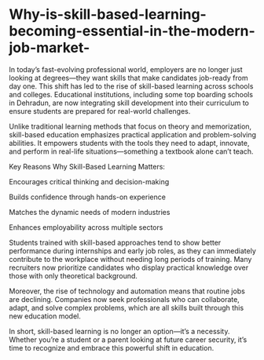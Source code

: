 # Why-is-skill-based-learning-becoming-essential-in-the-modern-job-market-
In today’s fast-evolving professional world, employers are no longer just looking at degrees—they want skills that make candidates job-ready from day one. This shift has led to the rise of skill-based learning across schools and colleges. Educational institutions, including some top boarding schools in Dehradun, are now integrating skill development into their curriculum to ensure students are prepared for real-world challenges.

Unlike traditional learning methods that focus on theory and memorization, skill-based education emphasizes practical application and problem-solving abilities. It empowers students with the tools they need to adapt, innovate, and perform in real-life situations—something a textbook alone can’t teach.

 Key Reasons Why Skill-Based Learning Matters:

Encourages critical thinking and decision-making

Builds confidence through hands-on experience

Matches the dynamic needs of modern industries

Enhances employability across multiple sectors

Students trained with skill-based approaches tend to show better performance during internships and early job roles, as they can immediately contribute to the workplace without needing long periods of training. Many recruiters now prioritize candidates who display practical knowledge over those with only theoretical background.

Moreover, the rise of technology and automation means that routine jobs are declining. Companies now seek professionals who can collaborate, adapt, and solve complex problems, which are all skills built through this new education model.

In short, skill-based learning is no longer an option—it’s a necessity. Whether you’re a student or a parent looking at future career security, it’s time to recognize and embrace this powerful shift in education.

